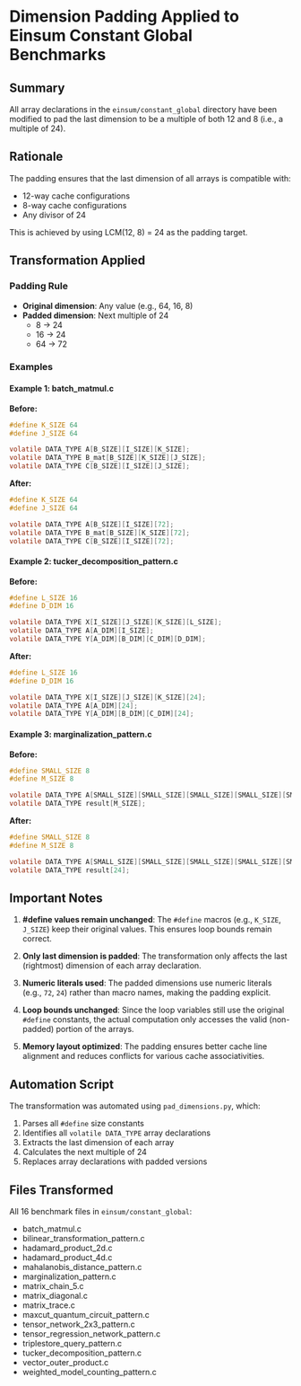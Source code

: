 # Dimension Padding Applied to Einsum Constant Global Benchmarks

## Summary

All array declarations in the `einsum/constant_global` directory have been modified to pad the last dimension to be a multiple of both 12 and 8 (i.e., a multiple of 24).

## Rationale

The padding ensures that the last dimension of all arrays is compatible with:
- 12-way cache configurations
- 8-way cache configurations
- Any divisor of 24

This is achieved by using LCM(12, 8) = 24 as the padding target.

## Transformation Applied

### Padding Rule
- **Original dimension**: Any value (e.g., 64, 16, 8)
- **Padded dimension**: Next multiple of 24
  - 8 → 24
  - 16 → 24
  - 64 → 72

### Examples

#### Example 1: batch_matmul.c
**Before:**
```c
#define K_SIZE 64
#define J_SIZE 64

volatile DATA_TYPE A[B_SIZE][I_SIZE][K_SIZE];
volatile DATA_TYPE B_mat[B_SIZE][K_SIZE][J_SIZE];
volatile DATA_TYPE C[B_SIZE][I_SIZE][J_SIZE];
```

**After:**
```c
#define K_SIZE 64
#define J_SIZE 64

volatile DATA_TYPE A[B_SIZE][I_SIZE][72];
volatile DATA_TYPE B_mat[B_SIZE][K_SIZE][72];
volatile DATA_TYPE C[B_SIZE][I_SIZE][72];
```

#### Example 2: tucker_decomposition_pattern.c
**Before:**
```c
#define L_SIZE 16
#define D_DIM 16

volatile DATA_TYPE X[I_SIZE][J_SIZE][K_SIZE][L_SIZE];
volatile DATA_TYPE A[A_DIM][I_SIZE];
volatile DATA_TYPE Y[A_DIM][B_DIM][C_DIM][D_DIM];
```

**After:**
```c
#define L_SIZE 16
#define D_DIM 16

volatile DATA_TYPE X[I_SIZE][J_SIZE][K_SIZE][24];
volatile DATA_TYPE A[A_DIM][24];
volatile DATA_TYPE Y[A_DIM][B_DIM][C_DIM][24];
```

#### Example 3: marginalization_pattern.c
**Before:**
```c
#define SMALL_SIZE 8
#define M_SIZE 8

volatile DATA_TYPE A[SMALL_SIZE][SMALL_SIZE][SMALL_SIZE][SMALL_SIZE][SMALL_SIZE][SMALL_SIZE][SMALL_SIZE][SMALL_SIZE];
volatile DATA_TYPE result[M_SIZE];
```

**After:**
```c
#define SMALL_SIZE 8
#define M_SIZE 8

volatile DATA_TYPE A[SMALL_SIZE][SMALL_SIZE][SMALL_SIZE][SMALL_SIZE][SMALL_SIZE][SMALL_SIZE][SMALL_SIZE][24];
volatile DATA_TYPE result[24];
```

## Important Notes

1. **#define values remain unchanged**: The `#define` macros (e.g., `K_SIZE`, `J_SIZE`) keep their original values. This ensures loop bounds remain correct.

2. **Only last dimension is padded**: The transformation only affects the last (rightmost) dimension of each array declaration.

3. **Numeric literals used**: The padded dimensions use numeric literals (e.g., `72`, `24`) rather than macro names, making the padding explicit.

4. **Loop bounds unchanged**: Since the loop variables still use the original `#define` constants, the actual computation only accesses the valid (non-padded) portion of the arrays.

5. **Memory layout optimized**: The padding ensures better cache line alignment and reduces conflicts for various cache associativities.

## Automation Script

The transformation was automated using `pad_dimensions.py`, which:
1. Parses all `#define` size constants
2. Identifies all `volatile DATA_TYPE` array declarations
3. Extracts the last dimension of each array
4. Calculates the next multiple of 24
5. Replaces array declarations with padded versions

## Files Transformed

All 16 benchmark files in `einsum/constant_global`:
- batch_matmul.c
- bilinear_transformation_pattern.c
- hadamard_product_2d.c
- hadamard_product_4d.c
- mahalanobis_distance_pattern.c
- marginalization_pattern.c
- matrix_chain_5.c
- matrix_diagonal.c
- matrix_trace.c
- maxcut_quantum_circuit_pattern.c
- tensor_network_2x3_pattern.c
- tensor_regression_network_pattern.c
- triplestore_query_pattern.c
- tucker_decomposition_pattern.c
- vector_outer_product.c
- weighted_model_counting_pattern.c
